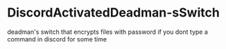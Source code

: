 # DiscordActivatedDeadman-sSwitch
deadman's switch that encrypts files with password if you dont type a command in discord for some time
